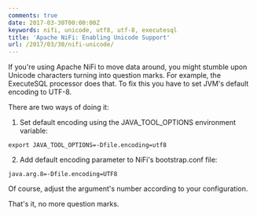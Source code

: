 ```yaml
---
comments: true
date: 2017-03-30T00:00:00Z
keywords: nifi, unicode, utf8, utf-8, executesql
title: 'Apache NiFi: Enabling Unicode Support'
url: /2017/03/30/nifi-unicode/
---
```


If you're using Apache NiFi to move data around, you might stumble upon Unicode characters turning into question marks. For example, the ExecuteSQL processor does that. To fix this you have to set JVM's default encoding to UTF-8.

<!--more--> 

There are two ways of doing it:

1. Set default encoding using the JAVA_TOOL_OPTIONS environment variable:

```text
export JAVA_TOOL_OPTIONS=-Dfile.encoding=utf8
```

2. Add default encoding parameter to NiFi's bootstrap.conf file:

```text
java.arg.8=-Dfile.encoding=UTF8
```

Of course, adjust the argument's number according to your configuration.

That's it, no more question marks.
